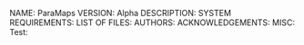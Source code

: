 NAME: ParaMaps
VERSION: Alpha
DESCRIPTION:
SYSTEM REQUIREMENTS:
LIST OF FILES:
AUTHORS:
ACKNOWLEDGEMENTS:
MISC:
Test: